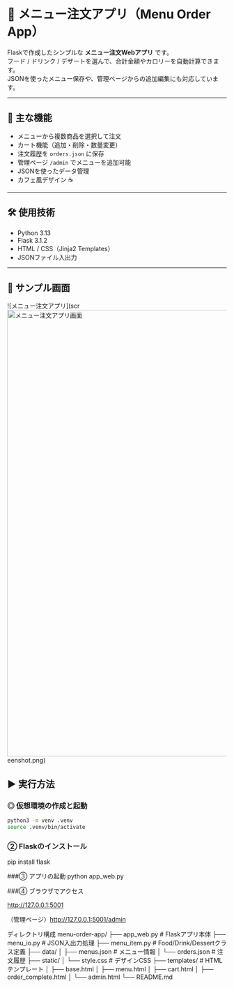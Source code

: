 # 🍴 メニュー注文アプリ（Menu Order App）

Flaskで作成したシンプルな **メニュー注文Webアプリ** です。  
フード / ドリンク / デザートを選んで、合計金額やカロリーを自動計算できます。  
JSONを使ったメニュー保存や、管理ページからの追加編集にも対応しています。

---

## 🚀 主な機能
- メニューから複数商品を選択して注文  
- カート機能（追加・削除・数量変更）  
- 注文履歴を `orders.json` に保存  
- 管理ページ `/admin` でメニューを追加可能  
- JSONを使ったデータ管理  
- カフェ風デザイン ☕  

---

## 🛠 使用技術
- Python 3.13  
- Flask 3.1.2  
- HTML / CSS（Jinja2 Templates）  
- JSONファイル入出力  

---

## 📸 サンプル画面

![メニュー注文アプリ](scr<img width="1536" height="1024" alt="メニュー注文アプリ画面" src="https://github.com/user-attachments/assets/f32c97f5-d135-4065-a08b-cd1937fb6630" />
eenshot.png)


## ▶️ 実行方法

### ◎ 仮想環境の作成と起動
```bash
python3 -m venv .venv
source .venv/bin/activate
```




### ② Flaskのインストール
pip install flask

###③ アプリの起動
python app_web.py

###④ ブラウザでアクセス

http://127.0.0.1:5001

（管理ページ）http://127.0.0.1:5001/admin


ディレクトリ構成
menu-order-app/
├── app_web.py           # Flaskアプリ本体
├── menu_io.py           # JSON入出力処理
├── menu_item.py         # Food/Drink/Dessertクラス定義
├── data/
│   ├── menus.json       # メニュー情報
│   └── orders.json      # 注文履歴
├── static/
│   └── style.css        # デザインCSS
├── templates/           # HTMLテンプレート
│   ├── base.html
│   ├── menu.html
│   ├── cart.html
│   ├── order_complete.html
│   └── admin.html
└── README.md
